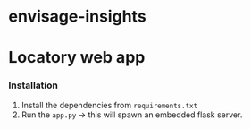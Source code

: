 # envisage-insights
# Locatory web app

### Installation
1) Install the dependencies from `requirements.txt`
2) Run the `app.py` -> this will spawn an embedded flask server.

